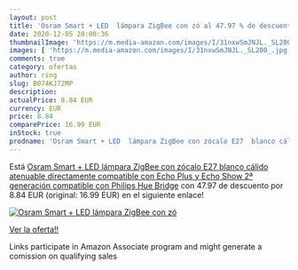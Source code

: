 ```yaml
---
layout: post
title: 'Osram Smart + LED  lámpara ZigBee con zó al 47.97 % de descuento'
date: 2020-12-05 20:00:36
thumbnailImage: 'https://m.media-amazon.com/images/I/31nxwSmJNJL._SL200_.jpg'
images: [ 'https://m.media-amazon.com/images/I/31nxwSmJNJL._SL200_.jpg' ]
comments: true
category: ofertas
author: ring
slug: B074KJ72MP
description:
actualPrice: 8.84 EUR
currency: EUR
price: 8.84
comparePrice: 16.99 EUR
inStock: true
prodname: 'Osram Smart + LED  lámpara ZigBee con zócalo E27  blanco cálido  atenuable  directamente compatible con Echo Plus y Echo Show  2ª generación   compatible con Philips Hue Bridge'
---
```


Está [Osram Smart + LED  lámpara ZigBee con zócalo E27  blanco cálido  atenuable  directamente compatible con Echo Plus y Echo Show  2ª generación   compatible con Philips Hue Bridge](https://www.amazon.es/dp/B074KJ72MP/?tag=tolees-21) con 47.97 de descuento por 8.84 EUR (original: 16.99 EUR) en el siguiente enlace!

[![Osram Smart + LED  lámpara ZigBee con zó](https://m.media-amazon.com/images/I/31nxwSmJNJL._SL200_.jpg)](https://www.amazon.es/dp/B074KJ72MP/?tag=tolees-21)

[Ver la oferta!!](https://www.amazon.es/dp/B074KJ72MP/?tag=tolees-21)

Links participate in Amazon Associate program and might generate a comission on qualifying sales


